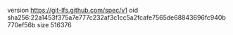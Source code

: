 version https://git-lfs.github.com/spec/v1
oid sha256:22a1453f375a7e777c232af3c1cc5a2fcafe7565de68843696fc940b770ef56b
size 516376
